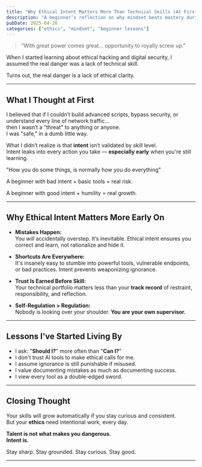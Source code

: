 ```yaml
---
title: "Why Ethical Intent Matters More Than Technical Skills (At First)"
description: "A beginner’s reflection on why mindset beats mastery during the early journey into ethical hacking."
pubDate: 2025-04-26
categories: ["ethics", "mindset", "beginner lessons"]
---
```


> “With great power comes great... opportunity to royally screw up.”

When I started learning about ethical hacking and digital security, I assumed the real danger was a lack of technical skill.

Turns out, the real danger is a lack of ethical clarity.

---

## What I Thought at First

I believed that if I couldn’t build advanced scripts, bypass security, or understand every line of network traffic...  
then I wasn’t a "threat" to anything or anyone.  
I was "safe," in a dumb little way.

What I didn’t realize is that **intent** isn’t validated by skill level.  
Intent leaks into every action you take — **especially early** when you're still learning.

"How you do some things, is normally how you do everything"

A beginner with bad intent + basic tools = real risk.

A beginner with good intent + humility = real growth.

---

## Why Ethical Intent Matters More Early On

- **Mistakes Happen:**  
  You *will* accidentally overstep. It’s inevitable. Ethical intent ensures you correct and learn, not rationalize and hide it.

- **Shortcuts Are Everywhere:**  
  It's insanely easy to stumble into powerful tools, vulnerable endpoints, or bad practices. Intent prevents weaponizing ignorance.

- **Trust Is Earned Before Skill:**  
  Your technical portfolio matters less than your **track record** of restraint, responsibility, and reflection.

- **Self-Regulation > Regulation:**  
  Nobody is looking over your shoulder. **You are your own supervisor.**

---

## Lessons I've Started Living By

- I ask: "**Should I?**" more often than "**Can I?**"
- I don't trust AI tools to make ethical calls for me.
- I assume ignorance is still punishable if misused.
- I value documenting mistakes as much as documenting success.
- I view every tool as a double-edged sword.

---

## Closing Thought

Your skills will grow automatically if you stay curious and consistent.  
But your **ethics** need intentional work, every day.

**Talent is not what makes you dangerous.  
Intent is.**

Stay sharp. Stay grounded. Stay curious. Stay good.

---
